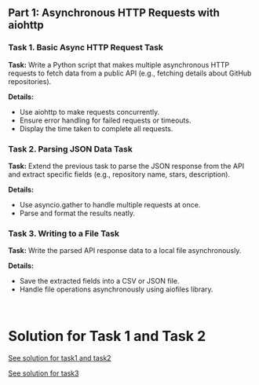 ## Part 1: Asynchronous HTTP Requests with aiohttp

### Task 1. Basic Async HTTP Request Task

__Task:__  Write a Python script that makes multiple asynchronous HTTP requests to fetch data from a public API (e.g., fetching details about GitHub repositories).


__Details:__

- Use aiohttp to make requests concurrently.
- Ensure error handling for failed requests or timeouts.
- Display the time taken to complete all requests.


### Task 2. Parsing JSON Data Task

__Task:__  Extend the previous task to parse the JSON response from the API and extract specific fields (e.g., repository name, stars, description).

__Details:__

- Use asyncio.gather to handle multiple requests at once.
- Parse and format the results neatly.

### Task 3. Writing to a File Task

__Task:__  Write the parsed API response data to a local file asynchronously.

__Details:__

- Save the extracted fields into a CSV or JSON file.
- Handle file operations asynchronously using aiofiles library.

<br>

# Solution for Task 1 and Task 2

[See solution for task1 and task2](/asyncio/task1/main.py)

[See solution for task3](/asyncio/task3/main.py)


